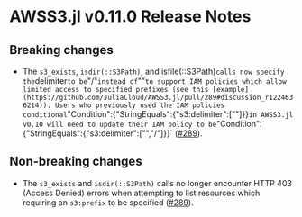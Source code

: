# AWSS3.jl v0.11.0 Release Notes

## Breaking changes

- The `s3_exists`, `isdir(::S3Path)`, and isfile(::S3Path)` calls now specify the `delimiter` to be `"/"` instead of `""` to support IAM policies which allow limited access to specified prefixes (see this [example](https://github.com/JuliaCloud/AWSS3.jl/pull/289#discussion_r1224636214)). Users who previously used the IAM policies conditional `"Condition":{"StringEquals":{"s3:delimiter":[""]}}` in AWSS3.jl v0.10 will need to update their IAM policy to be `"Condition":{"StringEquals":{"s3:delimiter":["","/"]}}` ([#289]).

## Non-breaking changes

- The `s3_exists` and `isdir(::S3Path)` calls no longer encounter HTTP 403 (Access Denied) errors when attempting to list resources which requiring an `s3:prefix` to be specified ([#289]).

[#289]: https://github.com/JuliaCloud/AWSS3.jl/pull/289
